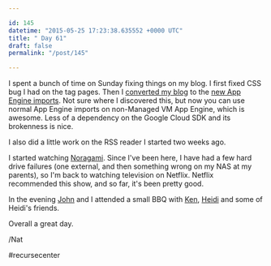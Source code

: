 ```yaml
---

id: 145
datetime: "2015-05-25 17:23:38.635552 +0000 UTC"
title: " Day 61"
draft: false
permalink: "/post/145"

---
```


I spent a bunch of time on Sunday fixing things on my blog. I first fixed CSS bug I had on the tag pages. Then I [converted my blog](https://github.com/icco/natnatnat/commit/a2c3d0523e3008d6e5def4e9fd16910f859b3945) to the [new App Engine imports](https://github.com/golang/appengine). Not sure where I discovered this, but now you can use normal App Engine imports on non-Managed VM App Engine, which is awesome. Less of a dependency on the Google Cloud SDK and its brokenness is nice.

I also did a little work on the RSS reader I started two weeks ago.


I started watching [Noragami](https://en.wikipedia.org/wiki/Noragami). Since I've been here, I have had a few hard drive failures (one external, and then something wrong on my NAS at my parents), so I'm back to watching television on Netflix. Netflix recommended this show, and so far, it's been pretty good.

In the evening [John](http://www.johnbernarddesign.com/) and I attended a small BBQ with [Ken](http://kenpratt.net/), [Heidi](https://www.linkedin.com/in/heidihhamelin) and some of Heidi's friends. 

Overall a great day.

/Nat

#recursecenter

